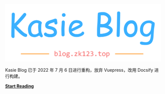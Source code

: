![logo](./static/img/kblog.png)

Kasie Blog 已于 2022 年 7 月 6 日进行重构，放弃 Vuepress，改用 Docsify 进行构建。


[**Start Reading**](README.md)


